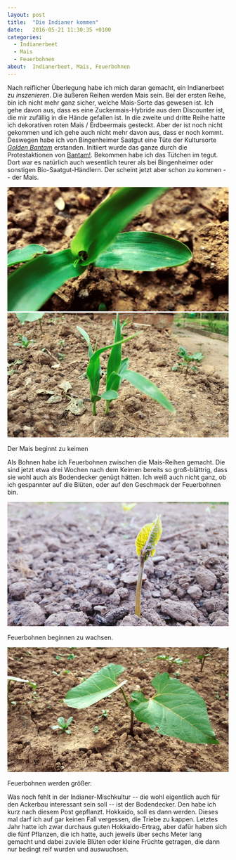 ```yaml
---
layout: post
title:  "Die Indianer kommen"
date:   2016-05-21 11:30:35 +0100
categories:
  - Indianerbeet
  - Mais
  - Feuerbohnen
about:  Indianerbeet, Mais, Feuerbohnen
---
```


Nach reiflicher Überlegung habe ich mich daran gemacht, ein Indianerbeet zu *inszenieren*. Die äußeren Reihen werden Mais sein. Bei der ersten Reihe, bin ich nicht mehr ganz sicher, welche Mais-Sorte das gewesen ist. Ich gehe davon aus, dass es eine Zuckermais-Hybride aus dem Discounter ist, die mir zufällig in die Hände gefallen ist. In die zweite und dritte Reihe hatte ich dekorativen roten Mais / Erdbeermais gesteckt. Aber der ist noch nicht gekommen und ich gehe auch nicht mehr davon aus, dass er noch kommt. Deswegen habe ich von Bingenheimer Saatgut eine Tüte der Kultursorte *[Golden Bantam](https://www.bingenheimersaatgut.de/golden-bantam-bantam-tuete.html)* erstanden. Initiiert wurde das ganze durch die Protestaktionen von [Bantam!](http://bantam-mais.de/). Bekommen habe ich das Tütchen im tegut. Dort war es natürlich auch wesentlich teurer als bei Bingenheimer oder sonstigen Bio-Saatgut-Händlern. Der scheint jetzt aber schon zu kommen -- der Mais.

<div class="post-image">
    <img src="/img/mais_01.jpg" alt="Mais" />
</div>
<div class="post-image">
    <img src="/img/mais_02.jpg" alt="Mais" />
    <p class="post-image-caption">Der Mais beginnt zu keimen</p>
</div>

Als Bohnen habe ich Feuerbohnen zwischen die Mais-Reihen gemacht. Die sind jetzt etwa drei Wochen nach dem Keimen bereits so groß-blättrig, dass sie wohl auch als Bodendecker genügt hätten. Ich weiß auch nicht ganz, ob ich gespannter auf die Blüten, oder auf den Geschmack der Feuerbohnen bin.

<div class="post-image">
    <img src="/img/feuerbohne_01.jpeg" alt="Feuerbohnen" />
    <p class="post-image-caption">Feuerbohnen beginnen zu wachsen.</p>
</div>
<div class="post-image">
    <img src="/img/feuerbohne_02.jpg" alt="Feuerbohnen" />
    <p class="post-image-caption">Feuerbohnen werden größer.</p>
</div>

Was noch fehlt in der Indianer-Mischkultur -- die wohl eigentlich auch für den Ackerbau interessant sein soll -- ist der Bodendecker. Den habe ich kurz nach diesem Post gepflanzt. Hokkaido, soll es dann werden. Dieses mal darf ich auf gar keinen Fall vergessen, die Triebe zu kappen. Letztes Jahr hatte ich zwar durchaus guten Hokkaido-Ertrag, aber dafür haben sich die fünf Pflanzen, die ich hatte, auch jeweils über sechs Meter lang gemacht und dabei zuviele Blüten oder kleine Früchte getragen, die dann nur bedingt reif wurden und auswuchsen.
